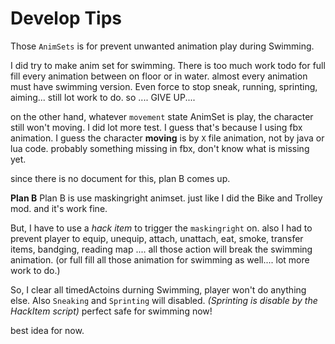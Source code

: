 # Develop Tips

Those `AnimSets` is for prevent unwanted animation play during Swimming.

I did try to make anim set for swimming. 
There is too much work todo for full fill every animation between on floor or in water.
almost every animation must have swimming version. 
Even force to stop sneak, running, sprinting, aiming... still lot work to do.
so .... GIVE UP....

on the other hand, whatever `movement` state AnimSet is play, 
the character still won't moving.
I did lot more test. I guess that's because I using fbx animation.
I guess the character **moving** is by `X` file animation, not by java or lua code. 
probably something missing in fbx, don't know what is missing yet.

since there is no document for this, plan B comes up.

**Plan B**
Plan B is use maskingright animset. just like I did the Bike and Trolley mod.
and it's work fine.

But, I have to use a *hack item* to trigger the `maskingright` on.
also I had to prevent player to equip, unequip, attach, unattach, eat, smoke, transfer items, bandging, reading map ....
all those action will break the swimming animation.
(or full fill all those animation for swimming as well.... lot more work to do.) 

So, I clear all timedActoins durning Swimming, player won't do anything else.
Also `Sneaking` and `Sprinting` will disabled. *(Sprinting is disable by the HackItem script)*
perfect safe for swimming now!

best idea for now.